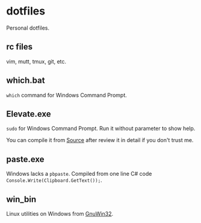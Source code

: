 # dotfiles
Personal dotfiles.

## rc files

vim, mutt, tmux, git, etc.

## which.bat
`which` command for Windows Command Prompt.

## Elevate.exe
`sudo` for Windows Command Prompt. Run it without parameter to show help.

You can compile it from [Source](https://github.com/cranej/elevate) after review it in detail if you don't trust me.

## paste.exe
Windows lacks a `pbpaste`. Compiled from one line C# code `Console.Write(Clipboard.GetText());`.

## win\_bin
Linux utilities on Windows from [GnuWin32](http://gnuwin32.sourceforge.net/).
